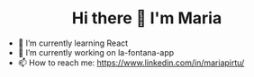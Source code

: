 ### <h1 align="center"> Hi there 👋 I'm Maria </h1>
- 🌱 I’m currently learning React 
- 🔭 I’m currently working on la-fontana-app
- 📫 How to reach me: https://www.linkedin.com/in/mariapirtu/

<!--
**MaryPirtu/MaryPirtu** is a ✨ _special_ ✨ repository because its `README.md` (this file) appears on your GitHub profile.

Here are some ideas to get you started:

- 🔭 I’m currently working on ...
- 🌱 I’m currently learning ...
- 👯 I’m looking to collaborate on ...
- 🤔 I’m looking for help with ...
- 💬 Ask me about ...
- 📫 How to reach me: ...
- 😄 Pronouns: ...
- ⚡ Fun fact: ...
-->
